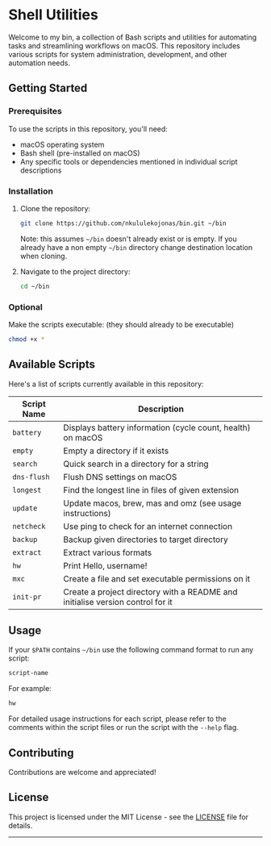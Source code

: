 # Shell Utilities

Welcome to my bin, a collection of Bash scripts and utilities for automating tasks and streamlining workflows on macOS. This repository includes various scripts for system administration, development, and other automation needs.

## Getting Started

### Prerequisites

To use the scripts in this repository, you'll need:

- macOS operating system
- Bash shell (pre-installed on macOS)
- Any specific tools or dependencies mentioned in individual script descriptions

### Installation

1. Clone the repository:
   ```bash
   git clone https://github.com/nkululekojonas/bin.git ~/bin
   ```
   Note: this assumes `~/bin` doesn't already exist or is empty. 
   If you already have a non empty `~/bin` directory change destination location when cloning.

2. Navigate to the project directory:
   ```bash
   cd ~/bin
   ```

### Optional

Make the scripts executable: (they should already to be executable)
   ```bash
   chmod +x *
   ```

## Available Scripts

Here's a list of scripts currently available in this repository:

| Script Name | Description |
|-------------|-------------|
| `battery` | Displays battery information (cycle count, health) on macOS |
| `empty` | Empty a directory if it exists |
| `search` | Quick search in a directory for a string |
| `dns-flush` | Flush DNS settings on macOS |
| `longest` | Find the longest line in files of given extension |
| `update` | Update macos, brew, mas and omz (see usage instructions) |
| `netcheck` | Use ping to check for an internet connection |
| `backup` | Backup given directories to target directory |
| `extract` | Extract various formats |
| `hw` | Print Hello, username! |
| `mxc` | Create a file and set executable permissions on it |
| `init-pr` | Create a project directory with a README and initialise version control for it |

## Usage

If your `$PATH` contains `~/bin` use the following command format to run any script:

```bash
script-name
```

For example:

```bash
hw
```

For detailed usage instructions for each script, please refer to the comments within the script files or run the script with the `--help` flag.

## Contributing

Contributions are welcome and appreciated!

## License

This project is licensed under the MIT License - see the [LICENSE](LICENSE) file for details.

---
